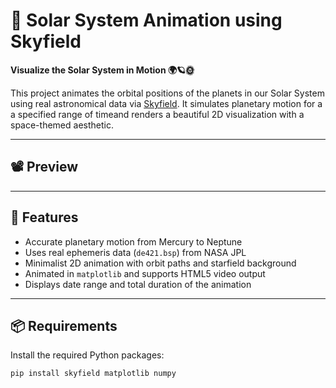 # 🌌 Solar System Animation using Skyfield

**Visualize the Solar System in Motion 🌍🪐🌞**

This project animates the orbital positions of the planets in our Solar System using real astronomical data via [Skyfield](https://rhodesmill.org/skyfield/). It simulates planetary motion for a a specified range of timeand renders a beautiful 2D visualization with a space-themed aesthetic.

---

## 📽️ Preview

<!-- Optionally include a GIF or video link -->

---

## 🚀 Features

- Accurate planetary motion from Mercury to Neptune
- Uses real ephemeris data (`de421.bsp`) from NASA JPL
- Minimalist 2D animation with orbit paths and starfield background
- Animated in `matplotlib` and supports HTML5 video output
- Displays date range and total duration of the animation

---

## 📦 Requirements

Install the required Python packages:

```bash
pip install skyfield matplotlib numpy
